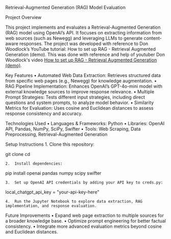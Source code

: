 Retrieval-Augmented Generation (RAG) Model Evaluation

Project Overview

This project implements and evaluates a Retrieval-Augmented Generation (RAG) model using OpenAI’s API. It focuses on extracting information from web sources (such as Newegg) and leveraging LLMs to generate content-aware responses. The project was developed with reference to Don Woodlock’s YouTube tutorial: How to set up RAG - Retrieval Augmented Generation (demo). This was done with reference and help of youtuber Don Woodlock's video [How to set up RAG - Retrieval Augmented Generation (demo)](https://www.youtube.com/watch?v=P8tOjiYEFqU&list=LL&index=6&t=9s).

Key Features
	•	Automated Web Data Extraction: Retrieves structured data from specific web pages (e.g., Newegg) for knowledge augmentation.
	•	RAG Pipeline Implementation: Enhances OpenAI’s GPT-4o-mini model with external knowledge sources to improve response relevance.
	•	Multiple Prompt Strategies: Tests different input strategies, including direct questions and system prompts, to analyze model behavior.
	•	Similarity Metrics for Evaluation: Uses cosine and Euclidean distances to assess response consistency and accuracy.

Technologies Used
	•	Languages & Frameworks: Python
	•	Libraries: OpenAI API, Pandas, NumPy, SciPy, Swifter
	•	Tools: Web Scraping, Data Preprocessing, Retrieval-Augmented Generation

Setup Instructions
	1.	Clone this repository:

git clone <your-repo-link>
cd <your-repo-folder>


	2.	Install dependencies:

pip install openai pandas numpy scipy swifter  


	3.	Set up OpenAI API credentials by adding your API key to creds.py:

local_chatgpt_api_key = "your-api-key-here"


	4.	Run the Jupyter Notebook to explore data extraction, RAG implementation, and response evaluation.

Future Improvements
	•	Expand web page extraction to multiple sources for a broader knowledge base.
	•	Optimize prompt engineering for better factual consistency.
	•	Integrate more advanced evaluation metrics beyond cosine and Euclidean distances.

